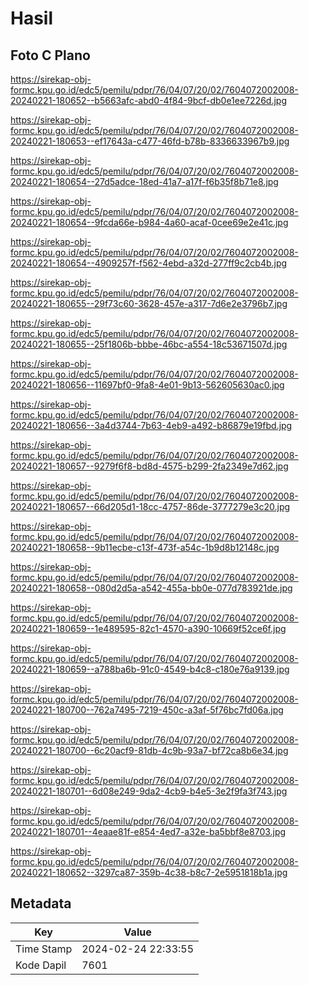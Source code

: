 # Hasil

## Foto C Plano

https://sirekap-obj-formc.kpu.go.id/edc5/pemilu/pdpr/76/04/07/20/02/7604072002008-20240221-180652--b5663afc-abd0-4f84-9bcf-db0e1ee7226d.jpg

https://sirekap-obj-formc.kpu.go.id/edc5/pemilu/pdpr/76/04/07/20/02/7604072002008-20240221-180653--ef17643a-c477-46fd-b78b-8336633967b9.jpg

https://sirekap-obj-formc.kpu.go.id/edc5/pemilu/pdpr/76/04/07/20/02/7604072002008-20240221-180654--27d5adce-18ed-41a7-a17f-f6b35f8b71e8.jpg

https://sirekap-obj-formc.kpu.go.id/edc5/pemilu/pdpr/76/04/07/20/02/7604072002008-20240221-180654--9fcda66e-b984-4a60-acaf-0cee69e2e41c.jpg

https://sirekap-obj-formc.kpu.go.id/edc5/pemilu/pdpr/76/04/07/20/02/7604072002008-20240221-180654--4909257f-f562-4ebd-a32d-277ff9c2cb4b.jpg

https://sirekap-obj-formc.kpu.go.id/edc5/pemilu/pdpr/76/04/07/20/02/7604072002008-20240221-180655--29f73c60-3628-457e-a317-7d6e2e3796b7.jpg

https://sirekap-obj-formc.kpu.go.id/edc5/pemilu/pdpr/76/04/07/20/02/7604072002008-20240221-180655--25f1806b-bbbe-46bc-a554-18c53671507d.jpg

https://sirekap-obj-formc.kpu.go.id/edc5/pemilu/pdpr/76/04/07/20/02/7604072002008-20240221-180656--11697bf0-9fa8-4e01-9b13-562605630ac0.jpg

https://sirekap-obj-formc.kpu.go.id/edc5/pemilu/pdpr/76/04/07/20/02/7604072002008-20240221-180656--3a4d3744-7b63-4eb9-a492-b86879e19fbd.jpg

https://sirekap-obj-formc.kpu.go.id/edc5/pemilu/pdpr/76/04/07/20/02/7604072002008-20240221-180657--9279f6f8-bd8d-4575-b299-2fa2349e7d62.jpg

https://sirekap-obj-formc.kpu.go.id/edc5/pemilu/pdpr/76/04/07/20/02/7604072002008-20240221-180657--66d205d1-18cc-4757-86de-3777279e3c20.jpg

https://sirekap-obj-formc.kpu.go.id/edc5/pemilu/pdpr/76/04/07/20/02/7604072002008-20240221-180658--9b11ecbe-c13f-473f-a54c-1b9d8b12148c.jpg

https://sirekap-obj-formc.kpu.go.id/edc5/pemilu/pdpr/76/04/07/20/02/7604072002008-20240221-180658--080d2d5a-a542-455a-bb0e-077d783921de.jpg

https://sirekap-obj-formc.kpu.go.id/edc5/pemilu/pdpr/76/04/07/20/02/7604072002008-20240221-180659--1e489595-82c1-4570-a390-10669f52ce6f.jpg

https://sirekap-obj-formc.kpu.go.id/edc5/pemilu/pdpr/76/04/07/20/02/7604072002008-20240221-180659--a788ba6b-91c0-4549-b4c8-c180e76a9139.jpg

https://sirekap-obj-formc.kpu.go.id/edc5/pemilu/pdpr/76/04/07/20/02/7604072002008-20240221-180700--762a7495-7219-450c-a3af-5f76bc7fd06a.jpg

https://sirekap-obj-formc.kpu.go.id/edc5/pemilu/pdpr/76/04/07/20/02/7604072002008-20240221-180700--6c20acf9-81db-4c9b-93a7-bf72ca8b6e34.jpg

https://sirekap-obj-formc.kpu.go.id/edc5/pemilu/pdpr/76/04/07/20/02/7604072002008-20240221-180701--6d08e249-9da2-4cb9-b4e5-3e2f9fa3f743.jpg

https://sirekap-obj-formc.kpu.go.id/edc5/pemilu/pdpr/76/04/07/20/02/7604072002008-20240221-180701--4eaae81f-e854-4ed7-a32e-ba5bbf8e8703.jpg

https://sirekap-obj-formc.kpu.go.id/edc5/pemilu/pdpr/76/04/07/20/02/7604072002008-20240221-180652--3297ca87-359b-4c38-b8c7-2e5951818b1a.jpg


## Metadata

| Key        | Value               |
| ---------- | ------------------- |
| Time Stamp | 2024-02-24 22:33:55 |
| Kode Dapil | 7601                |



